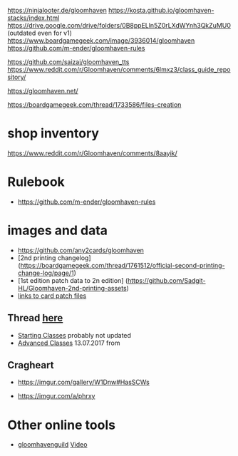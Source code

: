 https://ninjalooter.de/gloomhaven
https://kosta.github.io/gloomhaven-stacks/index.html
https://drive.google.com/drive/folders/0B8ppELln5Z0rLXdWYnh3QkZuMU0 (outdated even for v1)
https://www.boardgamegeek.com/image/3936014/gloomhaven
https://github.com/m-ender/gloomhaven-rules

https://github.com/saizai/gloomhaven_tts
https://www.reddit.com/r/Gloomhaven/comments/6lmxz3/class_guide_repository/

https://gloomhaven.net/

https://boardgamegeek.com/thread/1733586/files-creation

# shop inventory
https://www.reddit.com/r/Gloomhaven/comments/8aayik/

# Rulebook
- https://github.com/m-ender/gloomhaven-rules

# images and data
- https://github.com/any2cards/gloomhaven
- [2nd printing changelog] (https://boardgamegeek.com/thread/1761512/official-second-printing-change-log/page/1)
- [1st edition patch data to 2n edition] (https://github.com/Sadgit-HL/Gloomhaven-2nd-printing-assets)
- [links to card patch files](https://boardgamegeek.com/article/29346517#29346517)
## Thread [here](https://boardgamegeek.com/thread/1811505/official-pdf-updated-cards)
- [Starting Classes](https://drive.google.com/drive/folders/0B8ppELln5Z0rLXdWYnh3QkZuMU0) probably not updated
- [Advanced Classes](https://drive.google.com/drive/folders/0B8ppELln5Z0rR0ZQYVRtMVB6dUE) 13.07.2017 from  


## Cragheart
* https://imgur.com/gallery/W1Dnw#HasSCWs
+ https://imgur.com/a/phrxy

# Other online tools
- [gloomhavenguild](https://www.gloomhavenguild.com/) [Video](https://youtu.be/h12AdLoYV-U)